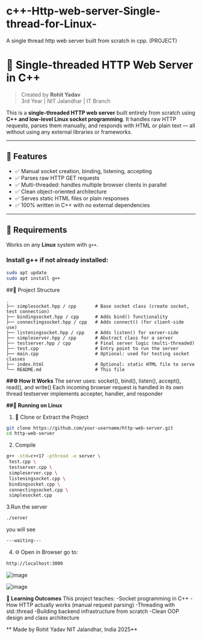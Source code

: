 # c++-Http-web-server-Single-thread-for-Linux-
A single thread http web server built from scratch in cpp. (PROJECT)
# 🚀 Single-threaded HTTP Web Server in C++

> Created by **Rohit Yadav**  
> 3rd Year | NIT Jalandhar | IT Branch

This is a **single-threaded HTTP web server** built entirely from scratch using **C++ and low-level Linux socket programming**. It handles raw HTTP requests, parses them manually, and responds with HTML or plain text — all without using any external libraries or frameworks.







---

## 🌟 Features

- ✅ Manual socket creation, binding, listening, accepting
- ✅ Parses raw HTTP GET requests
- ✅ Multi-threaded: handles multiple browser clients in parallel
- ✅ Clean object-oriented architecture
- ✅ Serves static HTML files or plain responses
- ✅ 100% written in C++ with no external dependencies

---

## 🔧 Requirements

Works on any **Linux** system with `g++`.

### Install g++ if not already installed:
```bash
sudo apt update
sudo apt install g++
```
##🧩 Project Structure
```
.
├── simplesocket.hpp / cpp       # Base socket class (create socket, test connection)
├── bindingsocket.hpp / cpp      # Adds bind() functionality
├── connectingsocket.hpp / cpp   # Adds connect() (for client-side use)
├── listeningsocket.hpp / cpp    # Adds listen() for server-side
├── simpleserver.hpp / cpp       # Abstract class for a server
├── testserver.hpp / cpp         # Final server logic (multi-threaded)
├── test.cpp                     # Entry point to run the server
├── main.cpp                     # Optional: used for testing socket classes
├── index.html                   # Optional: static HTML file to serve
└── README.md                    # This file
```

**##⚙️ How It Works**
The server uses:
socket(), bind(), listen(), accept(), read(), and write()
Each incoming browser request is handled in its own thread
testserver implements accepter, handler, and responder

**##🚀 Running on Linux**
   1. 📁 Clone or Extract the Project
   ```bash
   git clone https://github.com/your-username/http-web-server.git
   cd http-web-server

   ```
   2. Compile
   ```bash
   g++ -std=c++17 -pthread -o server \
    test.cpp \
    testserver.cpp \
    simpleserver.cpp \
    listeningsocket.cpp \
    bindingsocket.cpp \
    connectingsocket.cpp \
    simplesocket.cpp

   ```
   3.Run the server
   ```bash
   ./server

   ```
   you will see
   ```bash
   ---waiting---

   ```
   4. 🌐 Open in Browser
      go to:
   ```bash
   http://localhost:3000

   ```

![image](https://github.com/user-attachments/assets/bfa8bb52-89fe-40c0-847b-46023bd1e7f1)


![image](https://github.com/user-attachments/assets/4c233eab-bd18-4a0b-8c00-ffe2bb7e2de1)

**🧠 Learning Outcomes**
This project teaches:
   -Socket programming in C++
   -How HTTP actually works (manual request parsing)
   -Threading with std::thread
   -Building backend infrastructure from scratch
   -Clean OOP design and class architecture



**
Made by Rohit Yadav
NIT Jalandhar, India
2025**

